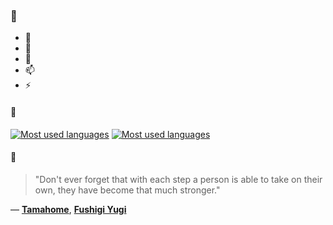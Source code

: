 ### 👋

- 🔭
- 🌱
- 💬
- 📫
- ⚡

#### 🧏

[![Most used languages](https://github-readme-stats-aynah.vercel.app/api/top-langs/?username=aynh&theme=solarized-dark&langs_count=6&layout=compact&hide_title=true)](https://github.com/anuraghazra/github-readme-stats#gh-dark-mode-only)
[![Most used languages](https://github-readme-stats-aynah.vercel.app/api/top-langs/?username=aynh&theme=solarized-light&langs_count=6&layout=compact&hide_title=true)](https://github.com/anuraghazra/github-readme-stats#gh-light-mode-only)

#### 💬

> "Don't ever forget that with each step a person is able to take on their own, they have become that much stronger."

&mdash; [**Tamahome**](https://myanimelist.net/character.php?q=Tamahome&cat=character), [**Fushigi Yugi**](https://myanimelist.net/search/all?q=Fushigi%20Yugi&cat=all)
